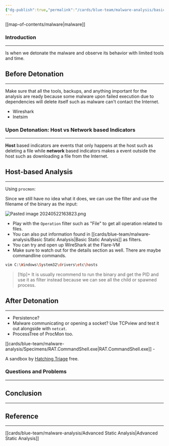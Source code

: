 ```yaml
---
{"dg-publish":true,"permalink":"/cards/blue-team/malware-analysis/basic-dynamic-analysis/","tags":["malware"]}
---
```


[[map-of-contents/malware\|malware]] 
### Introduction 
---
Is when we detonate the malware and observe its behavior with limited tools and time.
## Before Detonation
---
Make sure that all the tools, backups, and anything important for the analysis are ready because some malware upon failed execution due to dependencies will delete itself such as malware can't contact the Internet.

- Wireshark
- Inetsim
### Upon Detonation: Host vs Network based Indicators
---
**Host** based indicators are events that only happens at the host such as deleting a file while **network** based indicators makes a event outside the host such as downloading a file from the Internet.
## Host-based Analysis
---
Using `procmon`:

Since we still have no idea what it does, we can use the filter and use the filename of the binary as the input:

![Pasted image 20240522163823.png](/img/user/cards/blue-team/malware-analysis/images/Pasted%20image%2020240522163823.png)

- Play with the `Operation` filter such as "File" to get all operation related to files.
- You can also put information found in [[cards/blue-team/malware-analysis/Basic Static Analysis\|Basic Static Analysis]] as filters.
- You can try and open up WireShark at the Flare-VM
- Make sure to watch out for the details section as well. There are maybe commandline commands.

```bash
vim C:\Windows\System32\drivers\etc\hosts
```

 > [!tip]+ 
 > It is usually recommend to run the binary and get the PID and use it as filter instead because we can see all the child or spawned process.

## After Detonation
---
- Persistence?
- Malware communicating or opening a socket? Use TCPview and test it out alongside with `netcat`.
- ProcessTree of ProcMon too.

[[cards/blue-team/malware-analysis/Specimens/RAT.CommandShell.exe\|RAT.CommandShell.exe]] - 

A sandbox by [Hatching Triage](https://tria.ge) free.

### Questions and Problems
---
## Conclusion
---
## Reference 
---
[[cards/blue-team/malware-analysis/Advanced Static Analysis\|Advanced Static Analysis]]

